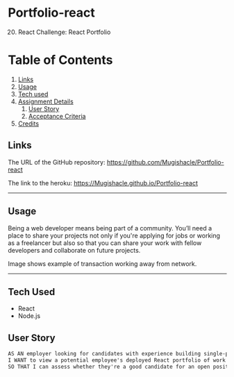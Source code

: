# Portfolio-react
20. React Challenge: React Portfolio

# Table of Contents
1. [Links](#links)
1. [Usage](#usage)
1. [Tech used](#tech-used)
1. [Assignment Details](#assignment-details)
    1. [User Story](#user-story)
    1. [Acceptance Criteria](#acceptance-criteria)
1. [Credits](#credits)

## Links
The URL of the GitHub repository: https://github.com/Mugishacle/Portfolio-react

The link to the heroku: https://Mugishacle.github.io/Portfolio-react

-----
## Usage
Being a web developer means being part of a community. You’ll need a place to share your projects not only if you're applying for jobs or working as a freelancer but also so that you can share your work with fellow developers and collaborate on future projects.


Image shows example of transaction working away from network.
<!-- ![Image of app](https://user-images.githubusercontent.com/85147307/148717895-9821d777-36ef-4d69-8fb1-c1175c52a608.png) -->

-----
## Tech Used 
- React
- Node.js


## User Story

```md
AS AN employer looking for candidates with experience building single-page applications
I WANT to view a potential employee's deployed React portfolio of work samples
SO THAT I can assess whether they're a good candidate for an open position
```

